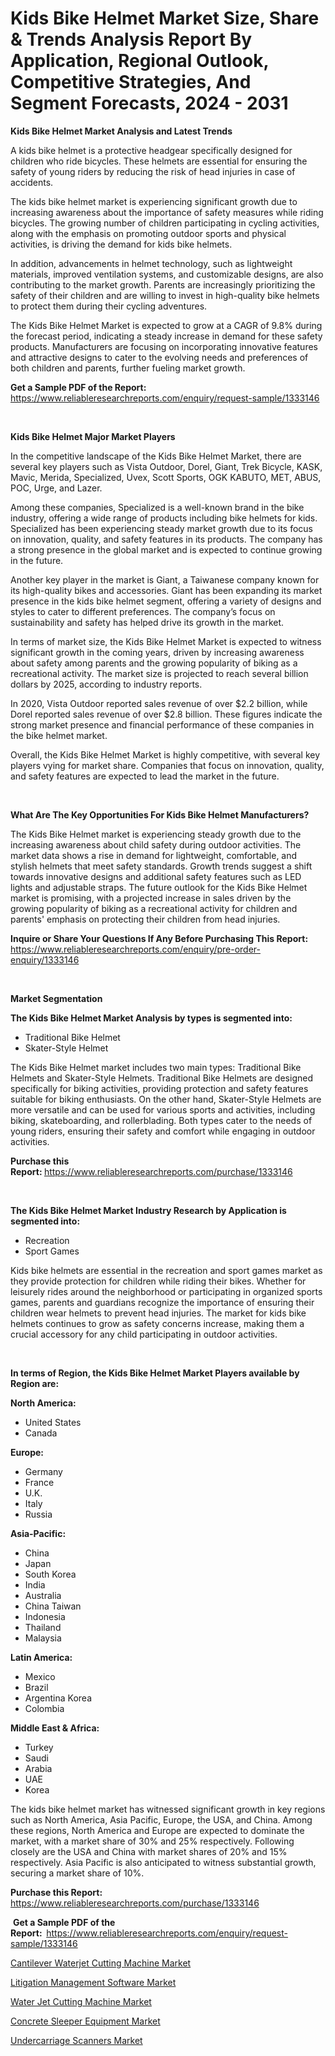 <p><h1>Kids Bike Helmet Market Size, Share & Trends Analysis Report By Application, Regional Outlook, Competitive Strategies, And Segment Forecasts, 2024 - 2031</h1></p><p><strong>Kids Bike Helmet Market Analysis and Latest Trends</strong></p>
<p><p>A kids bike helmet is a protective headgear specifically designed for children who ride bicycles. These helmets are essential for ensuring the safety of young riders by reducing the risk of head injuries in case of accidents.</p><p>The kids bike helmet market is experiencing significant growth due to increasing awareness about the importance of safety measures while riding bicycles. The growing number of children participating in cycling activities, along with the emphasis on promoting outdoor sports and physical activities, is driving the demand for kids bike helmets.</p><p>In addition, advancements in helmet technology, such as lightweight materials, improved ventilation systems, and customizable designs, are also contributing to the market growth. Parents are increasingly prioritizing the safety of their children and are willing to invest in high-quality bike helmets to protect them during their cycling adventures.</p><p>The Kids Bike Helmet Market is expected to grow at a CAGR of 9.8% during the forecast period, indicating a steady increase in demand for these safety products. Manufacturers are focusing on incorporating innovative features and attractive designs to cater to the evolving needs and preferences of both children and parents, further fueling market growth.</p></p>
<p><strong>Get a Sample PDF of the Report:&nbsp;</strong> <a href="https://www.reliableresearchreports.com/enquiry/request-sample/1333146">https://www.reliableresearchreports.com/enquiry/request-sample/1333146</a></p>
<p>&nbsp;</p>
<p><strong>Kids Bike Helmet Major Market Players</strong></p>
<p><p>In the competitive landscape of the Kids Bike Helmet Market, there are several key players such as Vista Outdoor, Dorel, Giant, Trek Bicycle, KASK, Mavic, Merida, Specialized, Uvex, Scott Sports, OGK KABUTO, MET, ABUS, POC, Urge, and Lazer.</p><p>Among these companies, Specialized is a well-known brand in the bike industry, offering a wide range of products including bike helmets for kids. Specialized has been experiencing steady market growth due to its focus on innovation, quality, and safety features in its products. The company has a strong presence in the global market and is expected to continue growing in the future.</p><p>Another key player in the market is Giant, a Taiwanese company known for its high-quality bikes and accessories. Giant has been expanding its market presence in the kids bike helmet segment, offering a variety of designs and styles to cater to different preferences. The company’s focus on sustainability and safety has helped drive its growth in the market.</p><p>In terms of market size, the Kids Bike Helmet Market is expected to witness significant growth in the coming years, driven by increasing awareness about safety among parents and the growing popularity of biking as a recreational activity. The market size is projected to reach several billion dollars by 2025, according to industry reports.</p><p>In 2020, Vista Outdoor reported sales revenue of over $2.2 billion, while Dorel reported sales revenue of over $2.8 billion. These figures indicate the strong market presence and financial performance of these companies in the bike helmet market.</p><p>Overall, the Kids Bike Helmet Market is highly competitive, with several key players vying for market share. Companies that focus on innovation, quality, and safety features are expected to lead the market in the future.</p></p>
<p>&nbsp;</p>
<p><strong>What Are The Key Opportunities For Kids Bike Helmet Manufacturers?</strong></p>
<p><p>The Kids Bike Helmet market is experiencing steady growth due to the increasing awareness about child safety during outdoor activities. The market data shows a rise in demand for lightweight, comfortable, and stylish helmets that meet safety standards. Growth trends suggest a shift towards innovative designs and additional safety features such as LED lights and adjustable straps. The future outlook for the Kids Bike Helmet market is promising, with a projected increase in sales driven by the growing popularity of biking as a recreational activity for children and parents' emphasis on protecting their children from head injuries.</p></p>
<p><strong>Inquire or Share Your Questions If Any Before Purchasing This Report:</strong> <a href="https://www.reliableresearchreports.com/enquiry/pre-order-enquiry/1333146">https://www.reliableresearchreports.com/enquiry/pre-order-enquiry/1333146</a></p>
<p>&nbsp;</p>
<p><strong>Market Segmentation</strong></p>
<p><strong>The Kids Bike Helmet Market Analysis by types is segmented into:</strong></p>
<p><ul><li>Traditional Bike Helmet</li><li>Skater-Style Helmet</li></ul></p>
<p><p>The Kids Bike Helmet market includes two main types: Traditional Bike Helmets and Skater-Style Helmets. Traditional Bike Helmets are designed specifically for biking activities, providing protection and safety features suitable for biking enthusiasts. On the other hand, Skater-Style Helmets are more versatile and can be used for various sports and activities, including biking, skateboarding, and rollerblading. Both types cater to the needs of young riders, ensuring their safety and comfort while engaging in outdoor activities.</p></p>
<p><strong>Purchase this Report:&nbsp;</strong><a href="https://www.reliableresearchreports.com/purchase/1333146">https://www.reliableresearchreports.com/purchase/1333146</a></p>
<p>&nbsp;</p>
<p><strong>The Kids Bike Helmet Market Industry Research by Application is segmented into:</strong></p>
<p><ul><li>Recreation</li><li>Sport Games</li></ul></p>
<p><p>Kids bike helmets are essential in the recreation and sport games market as they provide protection for children while riding their bikes. Whether for leisurely rides around the neighborhood or participating in organized sports games, parents and guardians recognize the importance of ensuring their children wear helmets to prevent head injuries. The market for kids bike helmets continues to grow as safety concerns increase, making them a crucial accessory for any child participating in outdoor activities.</p></p>
<p>&nbsp;</p>
<p><strong>In terms of Region, the Kids Bike Helmet Market Players available by Region are:</strong></p>
<p>
    <p> <strong> North America: </strong>
        <ul>
            <li>United States</li>
            <li>Canada</li>
        </ul>
        </p> 
    <p> <strong> Europe: </strong>
        <ul>
            <li>Germany</li>
            <li>France</li>
            <li>U.K.</li>
            <li>Italy</li>
            <li>Russia</li>
        </ul>
        </p> 
    <p> <strong> Asia-Pacific: </strong>
        <ul>
            <li>China</li>
            <li>Japan</li>
            <li>South Korea</li>
            <li>India</li>
            <li>Australia</li>
            <li>China Taiwan</li>
            <li>Indonesia</li>
            <li>Thailand</li>
            <li>Malaysia</li>
        </ul>
        </p> 
    <p> <strong> Latin America: </strong>
        <ul>
            <li>Mexico</li>
            <li>Brazil</li>
            <li>Argentina Korea</li>
            <li>Colombia</li>
        </ul>
        </p> 
    <p> <strong> Middle East & Africa: </strong>
        <ul>
            <li>Turkey</li>
            <li>Saudi</li>
            <li>Arabia</li>
            <li>UAE</li>
            <li>Korea</li>
        </ul>
    </p>
    </p>
<p><p>The kids bike helmet market has witnessed significant growth in key regions such as North America, Asia Pacific, Europe, the USA, and China. Among these regions, North America and Europe are expected to dominate the market, with a market share of 30% and 25% respectively. Following closely are the USA and China with market shares of 20% and 15% respectively. Asia Pacific is also anticipated to witness substantial growth, securing a market share of 10%.</p></p>
<p><strong>Purchase this Report: </strong><a href="https://www.reliableresearchreports.com/purchase/1333146">https://www.reliableresearchreports.com/purchase/1333146</a></p>
<p>&nbsp;<strong>Get a Sample PDF of the Report:&nbsp;&nbsp;</strong><a href="https://www.reliableresearchreports.com/enquiry/request-sample/1333146">https://www.reliableresearchreports.com/enquiry/request-sample/1333146</a></p>
<p><strong></strong></p>
<p><p><a href="https://issuu.com/reportprime-2/docs/cantilever-waterjet-cutting-machine-market-size-20">Cantilever Waterjet Cutting Machine Market</a></p><p><a href="https://medium.com/@madelynhowe_34212/litigation-management-software-market-trends-forecast-and-competitive-analysis-to-2031-4dac7b6e51fc">Litigation Management Software Market</a></p><p><a href="https://issuu.com/reportprime-2/docs/water-jet-cutting-machine-market-size-2030.pptx">Water Jet Cutting Machine Market</a></p><p><a href="https://github.com/jhcraigie/Market-Research-Report-List-2/blob/main/concrete-sleeper-equipment-market.md">Concrete Sleeper Equipment Market</a></p><p><a href="https://github.com/sonuprakash1/Market-Research-Report-List-1/blob/main/undercarriage-scanners-market.md">Undercarriage Scanners Market</a></p></p>